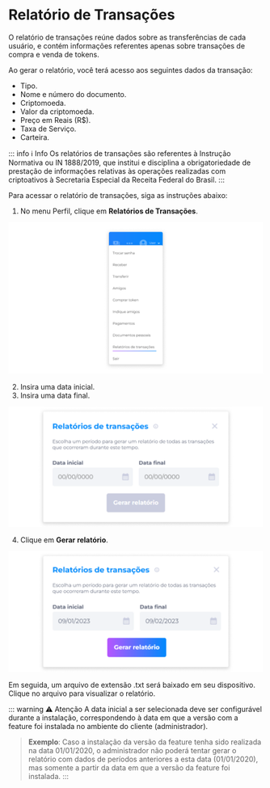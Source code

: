 # Relatório de Transações
O relatório de transações reúne dados sobre as transferências de cada usuário, e contém informações referentes apenas sobre transações de compra e venda de tokens.

Ao gerar o relatório, você terá acesso aos seguintes dados da transação:

- Tipo.
- Nome e número do documento.
- Criptomoeda.
- Valor da criptomoeda.
- Preço em Reais (R$).
- Taxa de Serviço.
- Carteira.

::: info ℹ️ <infoblocktitle>Info</infoblocktitle>
<infoblocktext>Os relatórios de transações são referentes à Instrução Normativa ou IN 1888/2019, que institui e disciplina a obrigatoriedade de prestação de informações relativas às operações realizadas com criptoativos à Secretaria Especial da Receita Federal do Brasil.</infoblocktext>
:::

Para acessar o relatório de transações, siga as instruções abaixo:

1. No menu Perfil, clique em **Relatórios de Transações**.

![image](../img/profile/profile_menu_transactionsreport.png)

2. Insira uma data inicial.
3. Insira uma data final.

![image](../img/profile/profile_transactionsreport.png)

4. Clique em **Gerar relatório**.

![image](../img/profile/profile_transactionsreport_filled.png)

Em seguida, um arquivo de extensão .txt será baixado em seu dispositivo. Clique no arquivo para visualizar o relatório.

::: warning ⚠️ <warningblocktitle>Atenção</warningblocktitle>
<warningblocktext>A data inicial a ser selecionada deve ser configurável durante a instalação, correspondendo à data em que a versão com a feature foi instalada no ambiente do cliente (administrador). </warningblocktext>

> <warningblocktext><b>Exemplo</b>: Caso a instalação da versão da feature tenha sido realizada na data 01/01/2020, o administrador não poderá tentar gerar o relatório com dados de períodos anteriores a esta data (01/01/2020), mas somente a partir da data em que a versão da feature foi instalada.</warningblocktext>
:::